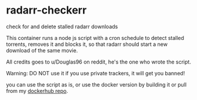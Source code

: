 # radarr-checkerr
check for and delete stalled radarr downloads

This container runs a node js script with a cron schedule to detect stalled torrents, removes it and blocks it, so that radarr should start a new download of the same movie.

All credits goes to u/Douglas96 on reddit, he's the one who wrote the script.

Warning: DO NOT use it if you use private trackers, it will get you banned!

you can use the script as is, or use the docker version by building it or pull from my [dockerhub repo](https://hub.docker.com/r/kjames2001/radarr-checkerr).
